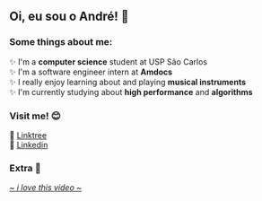 ## Oi, eu sou o André! 🔆

<!--
**AndreSFND/AndreSFND** is a ✨ _special_ ✨ repository because its `README.md` (this file) appears on your GitHub profile.
<div>
  <img height="180em" src="https://github-readme-stats.vercel.app/api?username=AndreSFND&show_icons=true&theme=default&include_all_commits=true&count_private=true"/>
  <img height="180em" src="https://github-readme-stats.vercel.app/api/top-langs/?username=AndreSFND&layout=compact"/>
</div>
-->

### Some things about me:  
✨ I'm a __computer science__ student at USP São Carlos  
✨ I'm a software engineer intern at __Amdocs__  
✨ I really enjoy learning about and playing __musical instruments__  
✨ I'm currently studying about __high performance__ and __algorithms__

### Visit me! 😊
🔗 [Linktree](https://linktr.ee/andresfnd)  
🔗 [Linkedin](https://www.linkedin.com/in/AndreSFND/)

### Extra 🥰
*[~ i love this video ~](https://www.youtube.com/watch?v=28zopv6175M)*
